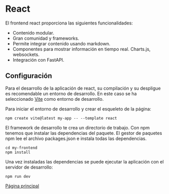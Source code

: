 # React 

El frontend react proporciona las siguientes funcionalidades:

- Contenido modular.
- Gran comunidad y frameworks.
- Permite integrar contenido usando markdown.
- Componentes para mostrar información en tiempo real. Charts.js, websockets.
- Integración con FastAPI.


## Configuración

Para el desarrollo de la aplicación de react, su compilación y su despligue es recomendable un entorno de desarrollo. En este caso se ha seleccionado [Vite](https://vite.dev) como entorno de desarrollo.


Para iniciar el entorno de desarrollo y crear el esqueleto de la página:

``` bashrc
npm create vite@latest my-app -- --template react
```

El framework de desarrollo te crea un directorio de trabajo. Con npm tenemos que instalar las dependencias del paquete. El gestor de paquetes npm lee el archivo packages.json e instala todas las dependencias. 


```bashrc
cd my-frontend
npm install
```
Una vez instaladas las dependencias se puede ejecutar la aplicación con el servidor de desarrollo:

```bashrc
npm run dev
```



[Página principal](../../README.md)
